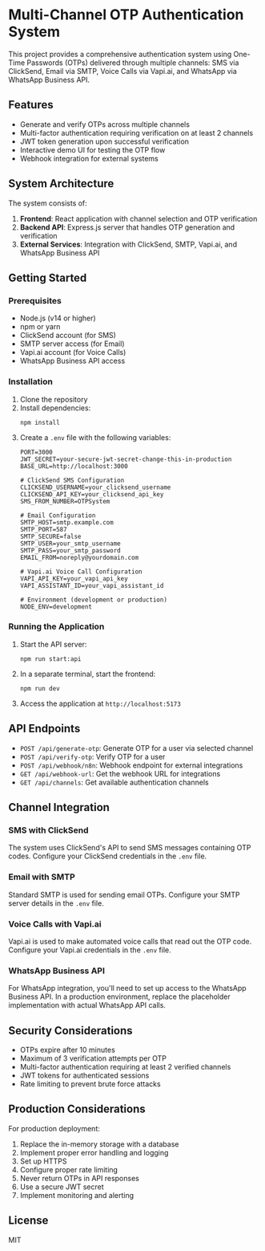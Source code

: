 # Multi-Channel OTP Authentication System

This project provides a comprehensive authentication system using One-Time Passwords (OTPs) delivered through multiple channels: SMS via ClickSend, Email via SMTP, Voice Calls via Vapi.ai, and WhatsApp via WhatsApp Business API.

## Features

- Generate and verify OTPs across multiple channels
- Multi-factor authentication requiring verification on at least 2 channels
- JWT token generation upon successful verification
- Interactive demo UI for testing the OTP flow
- Webhook integration for external systems

## System Architecture

The system consists of:

1. **Frontend**: React application with channel selection and OTP verification
2. **Backend API**: Express.js server that handles OTP generation and verification
3. **External Services**: Integration with ClickSend, SMTP, Vapi.ai, and WhatsApp Business API

## Getting Started

### Prerequisites

- Node.js (v14 or higher)
- npm or yarn
- ClickSend account (for SMS)
- SMTP server access (for Email)
- Vapi.ai account (for Voice Calls)
- WhatsApp Business API access

### Installation

1. Clone the repository
2. Install dependencies:
   ```
   npm install
   ```
3. Create a `.env` file with the following variables:
   ```
   PORT=3000
   JWT_SECRET=your-secure-jwt-secret-change-this-in-production
   BASE_URL=http://localhost:3000

   # ClickSend SMS Configuration
   CLICKSEND_USERNAME=your_clicksend_username
   CLICKSEND_API_KEY=your_clicksend_api_key
   SMS_FROM_NUMBER=OTPSystem

   # Email Configuration
   SMTP_HOST=smtp.example.com
   SMTP_PORT=587
   SMTP_SECURE=false
   SMTP_USER=your_smtp_username
   SMTP_PASS=your_smtp_password
   EMAIL_FROM=noreply@yourdomain.com

   # Vapi.ai Voice Call Configuration
   VAPI_API_KEY=your_vapi_api_key
   VAPI_ASSISTANT_ID=your_vapi_assistant_id

   # Environment (development or production)
   NODE_ENV=development
   ```

### Running the Application

1. Start the API server:
   ```
   npm run start:api
   ```

2. In a separate terminal, start the frontend:
   ```
   npm run dev
   ```

3. Access the application at `http://localhost:5173`

## API Endpoints

- `POST /api/generate-otp`: Generate OTP for a user via selected channel
- `POST /api/verify-otp`: Verify OTP for a user
- `POST /api/webhook/n8n`: Webhook endpoint for external integrations
- `GET /api/webhook-url`: Get the webhook URL for integrations
- `GET /api/channels`: Get available authentication channels

## Channel Integration

### SMS with ClickSend

The system uses ClickSend's API to send SMS messages containing OTP codes. Configure your ClickSend credentials in the `.env` file.

### Email with SMTP

Standard SMTP is used for sending email OTPs. Configure your SMTP server details in the `.env` file.

### Voice Calls with Vapi.ai

Vapi.ai is used to make automated voice calls that read out the OTP code. Configure your Vapi.ai credentials in the `.env` file.

### WhatsApp Business API

For WhatsApp integration, you'll need to set up access to the WhatsApp Business API. In a production environment, replace the placeholder implementation with actual WhatsApp API calls.

## Security Considerations

- OTPs expire after 10 minutes
- Maximum of 3 verification attempts per OTP
- Multi-factor authentication requiring at least 2 verified channels
- JWT tokens for authenticated sessions
- Rate limiting to prevent brute force attacks

## Production Considerations

For production deployment:

1. Replace the in-memory storage with a database
2. Implement proper error handling and logging
3. Set up HTTPS
4. Configure proper rate limiting
5. Never return OTPs in API responses
6. Use a secure JWT secret
7. Implement monitoring and alerting

## License

MIT